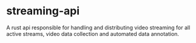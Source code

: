 # streaming-api
A rust api responsible for handling and distributing video streaming for all active streams, video data collection and automated data annotation.
